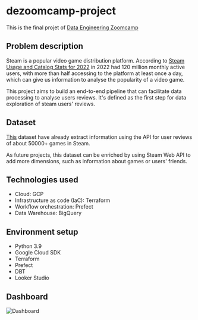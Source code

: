 # dezoomcamp-project

This is the final projet of [Data Engineering Zoomcamp](https://github.com/DataTalksClub/data-engineering-zoomcamp)

## Problem description
Steam is a popular video game distribution platform. According to [Steam Usage and Catalog Stats for 2022](https://backlinko.com/steam-users) in 2022 had 120 million monthly active users, with more than half accessing to the platform at least once a day, which can give us information to analyse the popularity of a video game.   

This project aims to build an end-to-end pipeline that can facilitate data processing to analyse users reviews. It's defined as the first step for data exploration of steam users' reviews. 

## Dataset
[This](https://www.kaggle.com/datasets/souyama/steam-reviews) dataset have already extract information using the API for user reviews of about 50000+ games in Steam. 

As future projects, this dataset can be enriched by using Steam Web API to add more dimensions, such as information about games or users' friends.

## Technologies used

- Cloud: GCP
- Infrastructure as code (IaC): Terraform
- Workflow orchestration: Prefect
- Data Warehouse: BigQuery

## Environment setup

- Python 3.9
- Google Cloud SDK
- Terraform
- Prefect
- DBT
- Looker Studio

## Dashboard
![Dashboard](home/aliciescont/Pictures/dashboard_steam_2.png)


